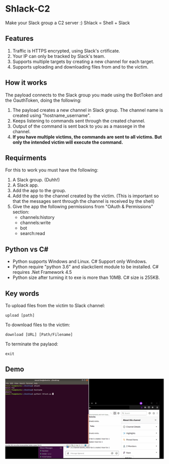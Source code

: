 # Shlack-C2
Make your Slack group a C2 server :)
Shlack = Shell + Slack

## Features
1. Traffic is HTTPS encrypted, using Slack's crtificate.
2. Your IP can only be tracked by Slack's team.
3. Supports multiple targets by creating a new channel for each target.
4. Supports uploading and downloading files from and to the victim.

## How it works
The payload connects to the Slack group you made using the BotToken and the OauthToken, doing the following:
1. The payload creates a new channel in Slack group. The channel name is created using "hostname_username".
2. Keeps listening to commands sent through the created channel.
3. Output of the command is sent back to you as a massege in the channel.
4. **If you have multiple victims, the commands are sent to all victims. But only the intended victim will execute the command.**

## Requirments
For this to work you must have the following:
1. A Slack group. (Duhh!)
2. A Slack app.
3. Add the app to the group.
4. Add the app to the channel created by the victim. (This is important so that the messages sent through the channel is received by the shell)
5. Give the app the following permissions from "OAuth & Permissions" section:
   - channels:history
   - channels:write
   - bot
   - search:read
   
 ## Python vs C#
 - Python supports Windows and Linux. C# Support only Windows.
 - Python require "python 3.6" and slackclient module to be installed. C# requires .Net Framework 4.5
 - Python size after turning it to exe is more than 10MB. C# size is 255KB.
 
 ## Key words
 To upload files from the victim to Slack channel:
 ```
 upload [path] 
 ```
 
 To download files to the victim:
 ```
 download [URL] [Path/Filename]
 ```
 
 To terminate the paylaod:
  ```
  exit
  ```

## Demo
![](Demo.gif)
